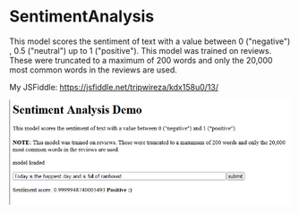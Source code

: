 # SentimentAnalysis

This model scores the sentiment of text with a value between 0 ("negative") , 0.5 ("neutral")  up to 1 ("positive"). This model was trained on reviews. These were truncated to a maximum of 200 words and only the 20,000 most common words in the reviews are used.

My JSFiddle: https://jsfiddle.net/tripwireza/kdx158u0/13/

![1679476958542](image/README/1679476958542.png)
